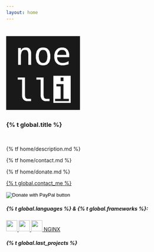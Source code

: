```yaml
---
layout: home
---
```


<h1 class="header center"><img style="height: 200px; width: 200px;" src="assets/images/noelli.png" alt=""></h1>
<h3 class="no-top-margin header center">{% t global.title %}</h3>
<br>
<div class="row center">
    <p class="flow-text">
        {% tf home/description.md %}
    </p>
</div>
<div class="row center">
    <div class="col s12 m6">
        <p class="flow-text">
            {% tf home/contact.md %}
        </p>
    </div>
    <div class="col s12 m6">
        <p class="flow-text">
            {% tf home/donate.md %}
        </p>
    </div>
</div>
<div class="row center">
    <div class="col s12 m6">
        <p class="flow-text">
            <a class="icon-large green-text" target="_blank" href="mailto:{{ site.email }}"><i class="fa fa-envelope green-text" style=""></i> {% t global.contact_me %}</a>
        </p>
    </div>
    <div class="col s12 m6">
        <p class="flow-text">
            <form action="https://www.paypal.com/donate" method="post" target="_top">
                <input type="hidden" name="hosted_button_id" value="96QF69TJDWTPS" />
                <input type="image" src="https://www.paypalobjects.com/en_US/DK/i/btn/btn_donateCC_LG.gif" border="0" name="submit" title="PayPal - The safer, easier way to pay online!" alt="Donate with PayPal button" />
                <img alt="" border="0" src="https://www.paypal.com/en_DE/i/scr/pixel.gif" width="1" height="1" />
            </form>
        </p>
    </div>
</div>
<div class="separator">
    <h5>{% t global.languages %} & {% t global.frameworks %}:</h5>
</div>
<div class="row center">
    <a class="btn btn-flat waves-effect waves-light waves-green icon-large tooltipped" data-position="top" data-tooltip="python.org" href="https://python.org">
        <i class="fab fa-python"></i>
    </a>
    <a class="btn btn-flat waves-effect waves-light waves-green icon-large tooltipped" data-position="top" data-tooltip="flask.palletsprojects.com" href="https://flask.palletsprojects.com/">
        <img height="30px" width="30px" src='{{ "/assets/images/flask.png" | prepend: site.baseurl_root }}'>
    </a>
    <a class="btn btn-flat waves-effect waves-light waves-green icon-large tooltipped" data-position="top" data-tooltip="dart.dev" href="https://dart.dev/">
        <img height="30px" width="30px" src='{{ "/assets/images/logo_dart.png" | prepend: site.baseurl_root }}'>
    </a>
    <a class="btn btn-flat waves-effect waves-light waves-green icon-large tooltipped" data-position="top" data-tooltip="flutter.dev" href="https://flutter.dev">
        <img height="30px" width="30px" src='{{ "/assets/images/logo_flutter.png" | prepend: site.baseurl_root }}'>
    </a>
    <a class="btn btn-flat waves-effect waves-light waves-green icon-large tooltipped" data-position="top" data-tooltip="nginx.org" href="https://nginx.org">
        NGINX
    </a>
</div>
<div class="separator">
    <h5>{% t global.last_projects %}</h5>
</div>

<br>